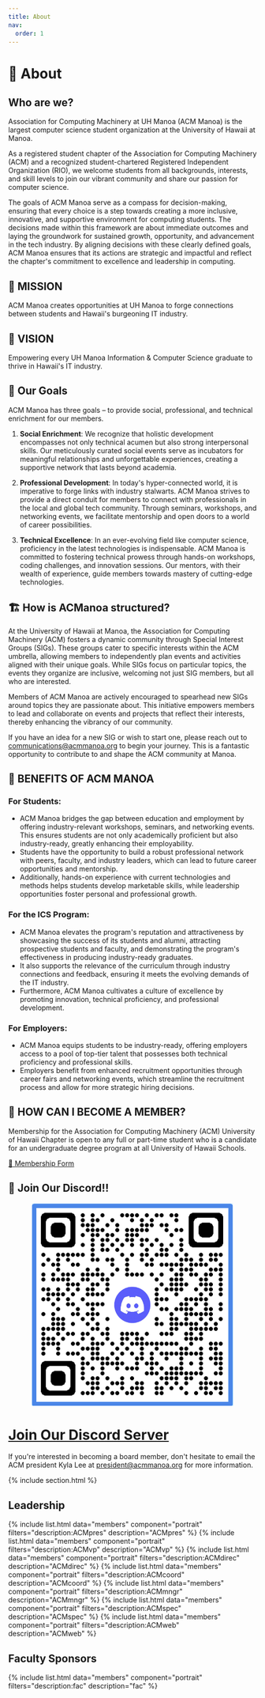 ```yaml
---
title: About
nav:
  order: 1
---
```


# 👥 About

## Who are we?

Association for Computing Machinery at UH Manoa (ACM Manoa) is the largest computer science student organization at the University of Hawaii at Manoa.

As a registered student chapter of the Association for Computing Machinery (ACM) and a recognized student-chartered Registered Independent Organization (RIO), we welcome students from all backgrounds, interests, and skill levels to join our vibrant community and share our passion for computer science.

The goals of ACM Manoa serve as a compass for decision-making, ensuring that every choice is a step towards creating a more inclusive, innovative, and supportive environment for computing students. The decisions made within this framework are about immediate outcomes and laying the groundwork for sustained growth, opportunity, and advancement in the tech industry. By aligning decisions with these clearly defined goals, ACM Manoa ensures that its actions are strategic and impactful and reflect the chapter's commitment to excellence and leadership in computing.

## 🚀 MISSION

ACM Manoa creates opportunities at UH Manoa to forge connections between students and Hawaii's burgeoning IT industry.

## 🔭 VISION

Empowering every UH Manoa Information & Computer Science graduate to thrive in Hawaii's IT industry.

## 🎯 Our Goals

ACM Manoa has three goals – to provide social, professional, and technical enrichment for our members.

1. **Social Enrichment**: We recognize that holistic development encompasses not only technical acumen but also strong interpersonal skills. Our meticulously curated social events serve as incubators for meaningful relationships and unforgettable experiences, creating a supportive network that lasts beyond academia.

2. **Professional Development**: In today's hyper-connected world, it is imperative to forge links with industry stalwarts. ACM Manoa strives to provide a direct conduit for members to connect with professionals in the local and global tech community. Through seminars, workshops, and networking events, we facilitate mentorship and open doors to a world of career possibilities.

3. **Technical Excellence**: In an ever-evolving field like computer science, proficiency in the latest technologies is indispensable. ACM Manoa is committed to fostering technical prowess through hands-on workshops, coding challenges, and innovation sessions. Our mentors, with their wealth of experience, guide members towards mastery of cutting-edge technologies.

## 🏗️ How is ACManoa structured?

At the University of Hawaii at Manoa, the Association for Computing Machinery (ACM) fosters a dynamic community through Special Interest Groups (SIGs). These groups cater to specific interests within the ACM umbrella, allowing members to independently plan events and activities aligned with their unique goals. While SIGs focus on particular topics, the events they organize are inclusive, welcoming not just SIG members, but all who are interested.

Members of ACM Manoa are actively encouraged to spearhead new SIGs around topics they are passionate about. This initiative empowers members to lead and collaborate on events and projects that reflect their interests, thereby enhancing the vibrancy of our community.

If you have an idea for a new SIG or wish to start one, please reach out to [communications@acmmanoa.org](communications@acmmanoa.org) to begin your journey. This is a fantastic opportunity to contribute to and shape the ACM community at Manoa.

## 🌟 BENEFITS OF ACM MANOA

### For Students:
- ACM Manoa bridges the gap between education and employment by offering industry-relevant workshops, seminars, and networking events. This ensures students are not only academically proficient but also industry-ready, greatly enhancing their employability. 
- Students have the opportunity to build a robust professional network with peers, faculty, and industry leaders, which can lead to future career opportunities and mentorship. 
- Additionally, hands-on experience with current technologies and methods helps students develop marketable skills, while leadership opportunities foster personal and professional growth.

### For the ICS Program:
- ACM Manoa elevates the program's reputation and attractiveness by showcasing the success of its students and alumni, attracting prospective students and faculty, and demonstrating the program's effectiveness in producing industry-ready graduates. 
- It also supports the relevance of the curriculum through industry connections and feedback, ensuring it meets the evolving demands of the IT industry. 
- Furthermore, ACM Manoa cultivates a culture of excellence by promoting innovation, technical proficiency, and professional development.

### For Employers:
- ACM Manoa equips students to be industry-ready, offering employers access to a pool of top-tier talent that possesses both technical proficiency and professional skills. 
- Employers benefit from enhanced recruitment opportunities through career fairs and networking events, which streamline the recruitment process and allow for more strategic hiring decisions.

## 🔑 HOW CAN I BECOME A MEMBER?

Membership for the Association for Computing Machinery (ACM) University of Hawaii Chapter is open to any full or part-time student who is a candidate for an undergraduate degree program at all University of Hawaii Schools.

[📝 Membership Form](#)

## 💬 Join Our Discord!! 

<center>
<figure class="full">
	<img src="../images/general/discord.png" title="Discord Logo" alt="Discord Logo">
</figure>
</center>

# [**Join Our Discord Server**](https://discord.gg/acmanoa-438617987701014528)

If you're interested in becoming a board member, don't hesitate to email the ACM president Kyla Lee at [president@acmmanoa.org](mailto:president@acmmanoa.org) for more information.




{% include section.html %}

## Leadership
{% include list.html data="members" component="portrait" filters="description:ACMpres" description="ACMpres" %}
{% include list.html data="members" component="portrait" filters="description:ACMvp" description="ACMvp" %}
{% include list.html data="members" component="portrait" filters="description:ACMdirec" description="ACMdirec" %}
{% include list.html data="members" component="portrait" filters="description:ACMcoord" description="ACMcoord" %}
{% include list.html data="members" component="portrait" filters="description:ACMmngr" description="ACMmngr" %}
{% include list.html data="members" component="portrait" filters="description:ACMspec" description="ACMspec" %}
{% include list.html data="members" component="portrait" filters="description:ACMweb" description="ACMweb" %}



## Faculty Sponsors
{% include list.html data="members" component="portrait" filters="description:fac" description="fac" %}



